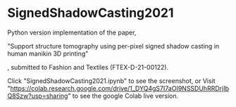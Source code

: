 # SignedShadowCasting2021

Python version implementation of the paper,

"Support structure tomography 
using per-pixel signed shadow casting 
in human manikin 3D printing"

, submitted to Fashion and Textiles (FTEX-D-21-00122).

Click "SignedShadowCasting2021.ipynb" to see the screenshot, or
Visit "https://colab.research.google.com/drive/1_DYQ4gS7I7aOI9NSSDUhRRDrjIbQ8Szw?usp=sharing" to see the google Colab live version. 

